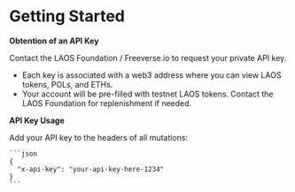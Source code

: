 # Getting Started

**Obtention of an API Key**

Contact the LAOS Foundation / Freeverse.io to request your private API key.

   * Each key is associated with a web3 address where you can view LAOS tokens, POLs, and ETHs.
   * Your account will be pre-filled with testnet LAOS tokens. Contact the LAOS Foundation for replenishment if needed.

**API Key Usage**

Add your API key to the headers of all mutations:

    ```json
    {
      "x-api-key": "your-api-key-here-1234"
    }
    ```
